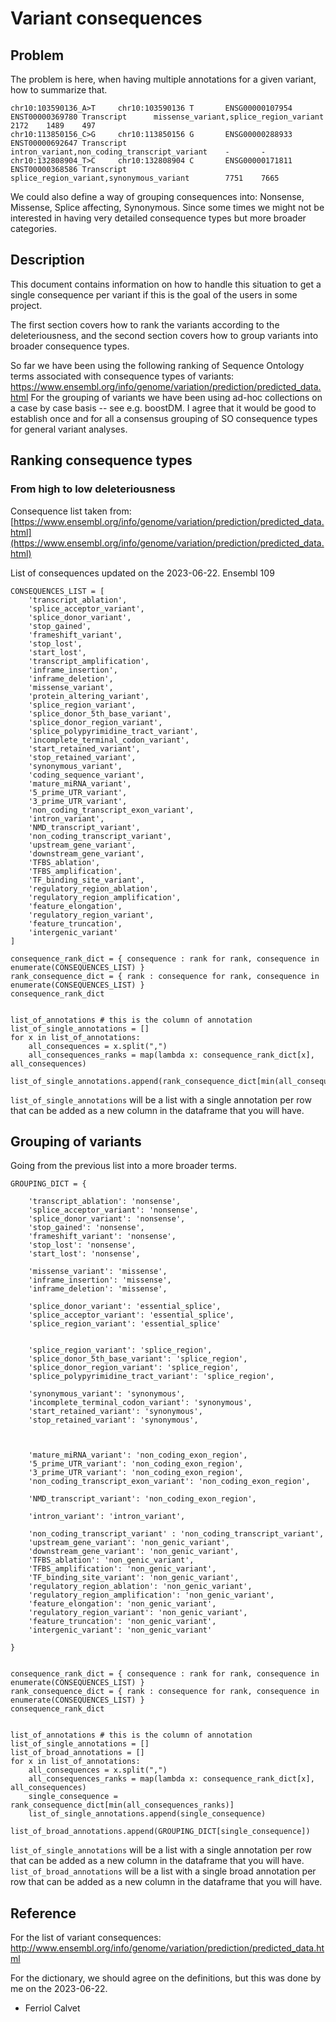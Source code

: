 # Variant consequences

## Problem
The problem is here, when having multiple annotations for a given variant, how to summarize that.
```
chr10:103590136_A>T     chr10:103590136 T       ENSG00000107954 ENST00000369780 Transcript      missense_variant,splice_region_variant  2172    1489    497
chr10:113850156_C>G     chr10:113850156 G       ENSG00000288933 ENST00000692647 Transcript      intron_variant,non_coding_transcript_variant    -       -
chr10:132808904_T>C     chr10:132808904 C       ENSG00000171811 ENST00000368586 Transcript      splice_region_variant,synonymous_variant        7751    7665
```

We could also define a way of grouping consequences into: Nonsense, Missense, Splice affecting, Synonymous.
Since some times we might not be interested in having very detailed consequence types but more broader categories.

## Description
This document contains information on how to handle this situation to get a single consequence per variant if this is the goal of the users in some project.

The first section covers how to rank the variants according to the deleteriousness, and the second section covers how to group variants into broader consequence types.

So far we have been using the following ranking of Sequence Ontology terms associated with consequence types of variants: https://www.ensembl.org/info/genome/variation/prediction/predicted_data.html
For the grouping of variants we have been using ad-hoc collections on a case by case basis -- see e.g. boostDM. I agree that it would be good to establish once and for all a consensus grouping of SO consequence types for general variant analyses.


## Ranking consequence types

### From high to low deleteriousness

Consequence list taken from: [https://www.ensembl.org/info/genome/variation/prediction/predicted_data.html](https://www.ensembl.org/info/genome/variation/prediction/predicted_data.html)

List of consequences updated on the 2023-06-22. Ensembl 109

```
CONSEQUENCES_LIST = [
    'transcript_ablation',
    'splice_acceptor_variant',
    'splice_donor_variant',
    'stop_gained',
    'frameshift_variant',
    'stop_lost',
    'start_lost',
    'transcript_amplification',
    'inframe_insertion',
    'inframe_deletion',
    'missense_variant',
    'protein_altering_variant',
    'splice_region_variant',
    'splice_donor_5th_base_variant',
    'splice_donor_region_variant',
    'splice_polypyrimidine_tract_variant',
    'incomplete_terminal_codon_variant',
    'start_retained_variant',
    'stop_retained_variant',
    'synonymous_variant',
    'coding_sequence_variant',
    'mature_miRNA_variant',
    '5_prime_UTR_variant',
    '3_prime_UTR_variant',
    'non_coding_transcript_exon_variant',
    'intron_variant',
    'NMD_transcript_variant',
    'non_coding_transcript_variant',
    'upstream_gene_variant',
    'downstream_gene_variant',
    'TFBS_ablation',
    'TFBS_amplification',
    'TF_binding_site_variant',
    'regulatory_region_ablation',
    'regulatory_region_amplification',
    'feature_elongation',
    'regulatory_region_variant',
    'feature_truncation',
    'intergenic_variant'
]

consequence_rank_dict = { consequence : rank for rank, consequence in enumerate(CONSEQUENCES_LIST) }
rank_consequence_dict = { rank : consequence for rank, consequence in enumerate(CONSEQUENCES_LIST) }
consequence_rank_dict


list_of_annotations # this is the column of annotation
list_of_single_annotations = []
for x in list_of_annotations:
    all_consequences = x.split(",")
    all_consequences_ranks = map(lambda x: consequence_rank_dict[x], all_consequences)
    list_of_single_annotations.append(rank_consequence_dict[min(all_consequences_ranks)])

```
`list_of_single_annotations` will be a list with a single annotation per row that can be added as a new column in the dataframe that you will have.


## Grouping of variants

Going from the previous list into a more broader terms.

```
GROUPING_DICT = {
        
    'transcript_ablation': 'nonsense',
    'splice_acceptor_variant': 'nonsense',
    'splice_donor_variant': 'nonsense',
    'stop_gained': 'nonsense',
    'frameshift_variant': 'nonsense',
    'stop_lost': 'nonsense',
    'start_lost': 'nonsense',

    'missense_variant': 'missense',
    'inframe_insertion': 'missense',
    'inframe_deletion': 'missense',

    'splice_donor_variant': 'essential_splice',
    'splice_acceptor_variant': 'essential_splice',
    'splice_region_variant': 'essential_splice'


    'splice_region_variant': 'splice_region',
    'splice_donor_5th_base_variant': 'splice_region',
    'splice_donor_region_variant': 'splice_region',
    'splice_polypyrimidine_tract_variant': 'splice_region',

    'synonymous_variant': 'synonymous',
    'incomplete_terminal_codon_variant': 'synonymous',
    'start_retained_variant': 'synonymous',
    'stop_retained_variant': 'synonymous',
    


    'mature_miRNA_variant': 'non_coding_exon_region',
    '5_prime_UTR_variant': 'non_coding_exon_region',
    '3_prime_UTR_variant': 'non_coding_exon_region',
    'non_coding_transcript_exon_variant': 'non_coding_exon_region',

    'NMD_transcript_variant': 'non_coding_exon_region',

    'intron_variant': 'intron_variant',

    'non_coding_transcript_variant' : 'non_coding_transcript_variant',
    'upstream_gene_variant': 'non_genic_variant',
    'downstream_gene_variant': 'non_genic_variant',
    'TFBS_ablation': 'non_genic_variant',
    'TFBS_amplification': 'non_genic_variant',
    'TF_binding_site_variant': 'non_genic_variant',
    'regulatory_region_ablation': 'non_genic_variant',
    'regulatory_region_amplification': 'non_genic_variant',
    'feature_elongation': 'non_genic_variant',
    'regulatory_region_variant': 'non_genic_variant',
    'feature_truncation': 'non_genic_variant',
    'intergenic_variant': 'non_genic_variant'

}


consequence_rank_dict = { consequence : rank for rank, consequence in enumerate(CONSEQUENCES_LIST) }
rank_consequence_dict = { rank : consequence for rank, consequence in enumerate(CONSEQUENCES_LIST) }
consequence_rank_dict


list_of_annotations # this is the column of annotation
list_of_single_annotations = []
list_of_broad_annotations = []
for x in list_of_annotations:
    all_consequences = x.split(",")
    all_consequences_ranks = map(lambda x: consequence_rank_dict[x], all_consequences)
    single_consequence = rank_consequence_dict[min(all_consequences_ranks)]
    list_of_single_annotations.append(single_consequence)
    list_of_broad_annotations.append(GROUPING_DICT[single_consequence])

```
`list_of_single_annotations` will be a list with a single annotation per row that can be added as a new column in the dataframe that you will have.
`list_of_broad_annotations` will be a list with a single broad annotation per row that can be added as a new column in the dataframe that you will have.


## Reference
For the list of variant consequences:
http://www.ensembl.org/info/genome/variation/prediction/predicted_data.html


For the dictionary, we should agree on the definitions, but this was done by me on the 2023-06-22.

- Ferriol Calvet
